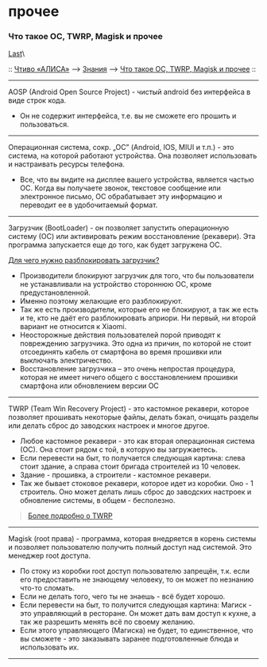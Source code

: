 # прочее

### Что такое OC, TWRP, Magisk и прочее 

[Last](https://t.me/i1Last)\


:: [Чтиво «АЛИСА»](https://telegra.ph/Poleznoe-chtivo-b-iH-A-07-12) --> [Знания](https://telegra.ph/Poleznye-poznaniya-07-12) --> [Что такое OC, TWRP, Magisk и прочее](broken-reference) ::

***



AOSP (Android Open Source Project) - чистый android без интерфейса в виде строк кода.

* Он не содержит интерфейса, т.е. вы не сможете его прошить и пользоваться.

***



Операционная система, сокр. „ОС” (Android, IOS, MIUI и т.п.) - это система, на которой работают устройства. Она позволяет использовать и настраивать ресурсы телефона.

* Все, что вы видите на дисплее вашего устройства, является частью ОС. Когда вы получаете звонок, текстовое сообщение или электронное письмо, ОС обрабатывает эту информацию и переводит ее в удобочитаемый формат.

***



Загрузчик (BootLoader) - он позволяет запустить операционную систему (ОС) или активировать режим восстановление (рекавери). Эта программа запускается еще до того, как будет загружена ОС.

[Для чего нужно разблокировать загрузчик?](https://4pda.to/forum/index.php?showtopic=1018171\&view=findpost\&p=104456587)

* Производители блокируют загрузчик для того, что бы пользователи не устанавливали на устройство стороннюю ОС, кроме предустановленной.
* Именно поэтому желающие его разблокируют.
* Так же есть производители, которые его не блокируют, а так же есть и те, кто не даёт его разблокировать априори. Ни первый, ни второй вариант не относится к Xiaomi.
* Неосторожные действия пользователей порой приводят к повреждению загрузчика. Это одна из причин, по которой не стоит отсоединять кабель от смартфона во время прошивки или выключать электричество.
* Восстановление загрузчика – это очень непростая процедура, которая не имеет ничего общего с восстановлением прошивки смартфона или обновлением версии ОС

***



TWRP (Team Win Recovery Project) - это кастомное рекавери, которое позволяет прошивать некоторые файлы, делать бэкап, очищать разделы или делать сброс до заводских настроек и многое другое.

* Любое кастомное рекавери - это как вторая операционная система (ОС). Она стоит рядом с той, в которую вы загружаетесь.
* Если перевести на быт, то получается следующая картина: слева стоит здание, а справа стоит бригада строителей из 10 человек.
* Здание - прошивка, а строители - кастомное рекавери.
* Так же бывает стоковое рекавери, которое идет из коробки. Оно - 1 строитель. Оно может делать лишь сброс до заводских настроек и обновление системы, в общем - бесполезно.

> [Более подробно о TWRP](https://4pda.to/forum/index.php?showtopic=523117)

***



Magisk (root права) - программа, которая внедряется в корень системы и позволяет пользователю получить полный доступ над системой. Это менеджер root доступа.

* По стоку из коробки root доступ пользователю запрещён, т.к. если его предоставить не знающему человеку, то он может по незнанию что-то сломать.
* Если не делать того, чего ты не знаешь - всё будет хорошо.
* Если перевести на быт, то получится следующая картина: Магиск - это управляющий в ресторане. Он может дать вам доступ к кухне, а так же разрешить менять всё по своему желанию.
* Если этого управляющего (Магиска) не будет, то единственное, что вы сможете - это заказывать заранее подготовленные блюда и использовать их.

***
